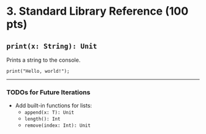 # 3. Standard Library Reference (100 pts)

## `print(x: String): Unit`

Prints a string to the console.

```superclean
print("Hello, world!");
```

---

### **TODOs for Future Iterations**

- Add built-in functions for lists:
  - `append(x: T): Unit`
  - `length(): Int`
  - `remove(index: Int): Unit`
